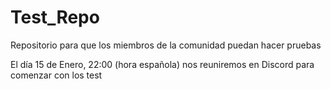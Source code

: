 # Test_Repo
Repositorio para que los miembros de la comunidad puedan hacer pruebas

El día 15 de Enero, 22:00 (hora española) nos reuniremos en Discord para comenzar con los test

